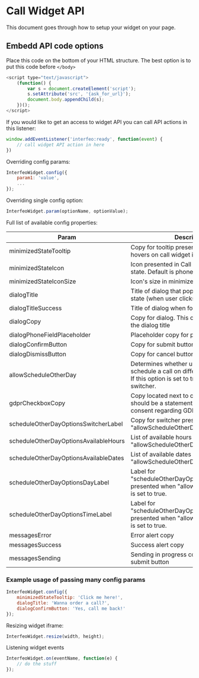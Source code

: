 # Call Widget API

This document goes through how to setup your widget on your page.

## Embedd API code options

Place this code on the bottom of your HTML structure. The best option is to put this code before `</body>`

```javascript
<script type="text/javascript">
    (function() {
        var s = document.createElement('script');
        s.setAttribute('src', '{ask_for_url}');
        document.body.appendChild(s);
    })();
</script>
```

If you would like to get an access to widget API you can call API actions in this listener:

```javascript
window.addEventListener('interfeo:ready', function(event) {
    // call widget API action in here
})
```

Overriding config params:

```javascript
InterfeoWidget.config({
    param1: 'value',
    ...
});
```

Overriding single config option:

```javascript
InterfeoWidget.param(optionName, optionValue);
```

Full list of available config properties:

| Param | Description |
| --- | --- |
| minimizedStateTooltip | Copy for tooltip presented when user hovers on call widget icon |
| minimizedStateIcon | Icon presented in Call Widget minimized state. Default is phone |
| minimizedStateIconSize | Icon's size in minimized state |
| dialogTitle | Title of dialog that pops up in maximized state (when user clicks on widget icon) |
| dialogTitleSuccess | Title of dialog when form is submitted |
| dialogCopy | Copy for dialog. This copy is placed under the dialog title |
| dialogPhoneFieldPlaceholder | Placeholder copy for phone input field |
| dialogConfirmButton | Copy for submit button |
| dialogDismissButton | Copy for cancel button |
| allowScheduleOtherDay | Determines whether user is able to schedule a call on different date and time. If this option is set to true, user will see switcher.|
| gdprCheckboxCopy | Copy located next to checkbox. This should be a statement that user gives a consent regarding GDPR |
| scheduleOtherDayOptionsSwitcherLabel | Copy for switcher presented when "allowScheduleOtherDay" is set to true. |
| scheduleOtherDayOptionsAvailableHours | List of available hours presented when "allowScheduleOtherDay" is set to true.  |
| scheduleOtherDayOptionsAvailableDates | List of available dates presented when "allowScheduleOtherDay" is set to true.  |
| scheduleOtherDayOptionsDayLabel | Label for "scheduleOtherDayOptionsAvailableDates"  presented when "allowScheduleOtherDay" is set to true.  |
| scheduleOtherDayOptionsTimeLabel | Label for "scheduleOtherDayOptionsAvailableHours"  presented when "allowScheduleOtherDay" is set to true.  |
| messagesError | Error alert copy  |
| messagesSuccess | Success alert copy  |
| messagesSending | Sending in progress copy presented in submit button |

### Example usage of passing many config params

```javascript
InterfeoWidget.config({
    minimizedStateTooltip: 'Click me here!',
    dialogTitle: 'Wanna order a call?',
    dialogConfirmButton: 'Yes, call me back!'
});
```


Resizing widget iframe:

```javascript
InterfeoWidget.resize(width, height);
```

Listening widget events
```javascript
InterfeoWidget.on(eventName, function(e) {
    // do the stuff
});
```
